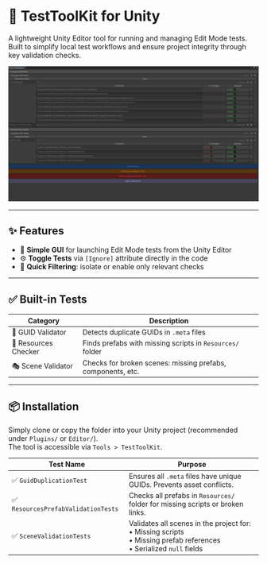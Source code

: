 # 🧪 TestToolKit for Unity

A lightweight Unity Editor tool for running and managing Edit Mode tests. Built to simplify local test workflows and ensure project integrity through key validation checks.

![Test Window](https://github.com/SinlessDevil/TestToolKit/blob/main/Images/Window.png)

---

## ✨ Features

- 🧩 **Simple GUI** for launching Edit Mode tests from the Unity Editor  
- ⚙️ **Toggle Tests** via `[Ignore]` attribute directly in the code  
- 🧼 **Quick Filtering**: isolate or enable only relevant checks  

---

## ✅ Built-in Tests

| Category            | Description                                                  |
|---------------------|--------------------------------------------------------------|
| 🔁 GUID Validator    | Detects duplicate GUIDs in `.meta` files                     |
| 🧱 Resources Checker | Finds prefabs with missing scripts in `Resources/` folder    |
| 🎭 Scene Validator   | Checks for broken scenes: missing prefabs, components, etc.  |

---

## 📦 Installation

Simply clone or copy the folder into your Unity project (recommended under `Plugins/` or `Editor/`).  
The tool is accessible via `Tools > TestToolKit`.

| Test Name                          | Purpose                                                                                                                        |
| ---------------------------------- | -------------------------------------------------------------------------------------------------------------------------------|
| ✅ `GuidDuplicationTest`            | Ensures all `.meta` files have unique GUIDs. Prevents asset conflicts.                                                        |
| ✅ `ResourcesPrefabValidationTests` | Checks all prefabs in `Resources/` folder for missing scripts or broken links.                                                |
| ✅ `SceneValidationTests`           | Validates all scenes in the project for: <br>• Missing scripts <br>• Missing prefab references <br>• Serialized `null` fields |
